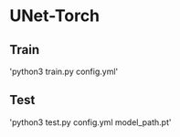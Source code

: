 # UNet-Torch

## Train
'python3 train.py config.yml'

## Test
'python3 test.py config.yml model_path.pt'
